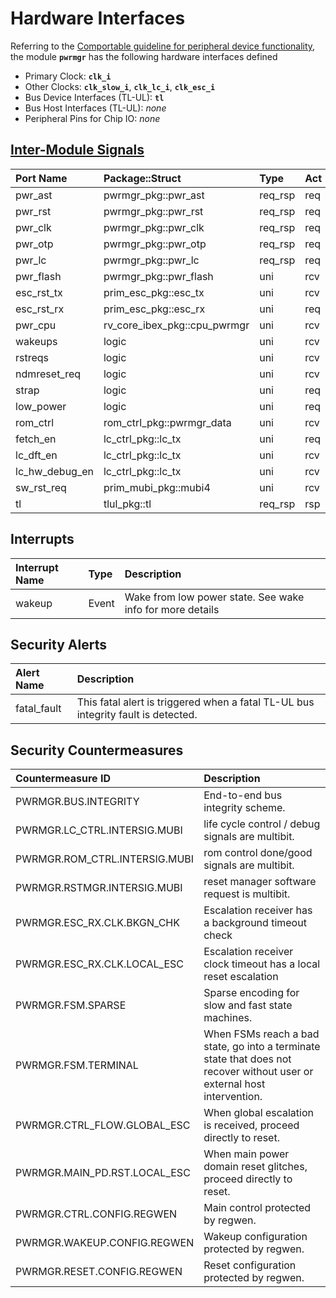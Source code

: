 # Hardware Interfaces

<!-- BEGIN CMDGEN util/regtool.py --interfaces ./hw/top_englishbreakfast/ip_autogen/pwrmgr/data/pwrmgr.hjson -->
Referring to the [Comportable guideline for peripheral device functionality](https://opentitan.org/book/doc/contributing/hw/comportability), the module **`pwrmgr`** has the following hardware interfaces defined
- Primary Clock: **`clk_i`**
- Other Clocks: **`clk_slow_i`**, **`clk_lc_i`**, **`clk_esc_i`**
- Bus Device Interfaces (TL-UL): **`tl`**
- Bus Host Interfaces (TL-UL): *none*
- Peripheral Pins for Chip IO: *none*

## [Inter-Module Signals](https://opentitan.org/book/doc/contributing/hw/comportability/index.html#inter-signal-handling)

| Port Name      | Package::Struct              | Type    | Act   |   Width | Description   |
|:---------------|:-----------------------------|:--------|:------|--------:|:--------------|
| pwr_ast        | pwrmgr_pkg::pwr_ast          | req_rsp | req   |       1 |               |
| pwr_rst        | pwrmgr_pkg::pwr_rst          | req_rsp | req   |       1 |               |
| pwr_clk        | pwrmgr_pkg::pwr_clk          | req_rsp | req   |       1 |               |
| pwr_otp        | pwrmgr_pkg::pwr_otp          | req_rsp | req   |       1 |               |
| pwr_lc         | pwrmgr_pkg::pwr_lc           | req_rsp | req   |       1 |               |
| pwr_flash      | pwrmgr_pkg::pwr_flash        | uni     | rcv   |       1 |               |
| esc_rst_tx     | prim_esc_pkg::esc_tx         | uni     | rcv   |       1 |               |
| esc_rst_rx     | prim_esc_pkg::esc_rx         | uni     | req   |       1 |               |
| pwr_cpu        | rv_core_ibex_pkg::cpu_pwrmgr | uni     | rcv   |       1 |               |
| wakeups        | logic                        | uni     | rcv   |       3 |               |
| rstreqs        | logic                        | uni     | rcv   |       1 |               |
| ndmreset_req   | logic                        | uni     | rcv   |       1 |               |
| strap          | logic                        | uni     | req   |       1 |               |
| low_power      | logic                        | uni     | req   |       1 |               |
| rom_ctrl       | rom_ctrl_pkg::pwrmgr_data    | uni     | rcv   |       1 |               |
| fetch_en       | lc_ctrl_pkg::lc_tx           | uni     | req   |       1 |               |
| lc_dft_en      | lc_ctrl_pkg::lc_tx           | uni     | rcv   |       1 |               |
| lc_hw_debug_en | lc_ctrl_pkg::lc_tx           | uni     | rcv   |       1 |               |
| sw_rst_req     | prim_mubi_pkg::mubi4         | uni     | rcv   |       1 |               |
| tl             | tlul_pkg::tl                 | req_rsp | rsp   |       1 |               |

## Interrupts

| Interrupt Name   | Type   | Description                                               |
|:-----------------|:-------|:----------------------------------------------------------|
| wakeup           | Event  | Wake from low power state. See wake info for more details |

## Security Alerts

| Alert Name   | Description                                                                       |
|:-------------|:----------------------------------------------------------------------------------|
| fatal_fault  | This fatal alert is triggered when a fatal TL-UL bus integrity fault is detected. |

## Security Countermeasures

| Countermeasure ID             | Description                                                                                                              |
|:------------------------------|:-------------------------------------------------------------------------------------------------------------------------|
| PWRMGR.BUS.INTEGRITY          | End-to-end bus integrity scheme.                                                                                         |
| PWRMGR.LC_CTRL.INTERSIG.MUBI  | life cycle control / debug signals are multibit.                                                                         |
| PWRMGR.ROM_CTRL.INTERSIG.MUBI | rom control done/good signals are multibit.                                                                              |
| PWRMGR.RSTMGR.INTERSIG.MUBI   | reset manager software request is multibit.                                                                              |
| PWRMGR.ESC_RX.CLK.BKGN_CHK    | Escalation receiver has a background timeout check                                                                       |
| PWRMGR.ESC_RX.CLK.LOCAL_ESC   | Escalation receiver clock timeout has a local reset escalation                                                           |
| PWRMGR.FSM.SPARSE             | Sparse encoding for slow and fast state machines.                                                                        |
| PWRMGR.FSM.TERMINAL           | When FSMs reach a bad state, go into a terminate state that does not recover without user or external host intervention. |
| PWRMGR.CTRL_FLOW.GLOBAL_ESC   | When global escalation is received, proceed directly to reset.                                                           |
| PWRMGR.MAIN_PD.RST.LOCAL_ESC  | When main power domain reset glitches, proceed directly to reset.                                                        |
| PWRMGR.CTRL.CONFIG.REGWEN     | Main control protected by regwen.                                                                                        |
| PWRMGR.WAKEUP.CONFIG.REGWEN   | Wakeup configuration protected by regwen.                                                                                |
| PWRMGR.RESET.CONFIG.REGWEN    | Reset configuration protected by regwen.                                                                                 |


<!-- END CMDGEN -->
